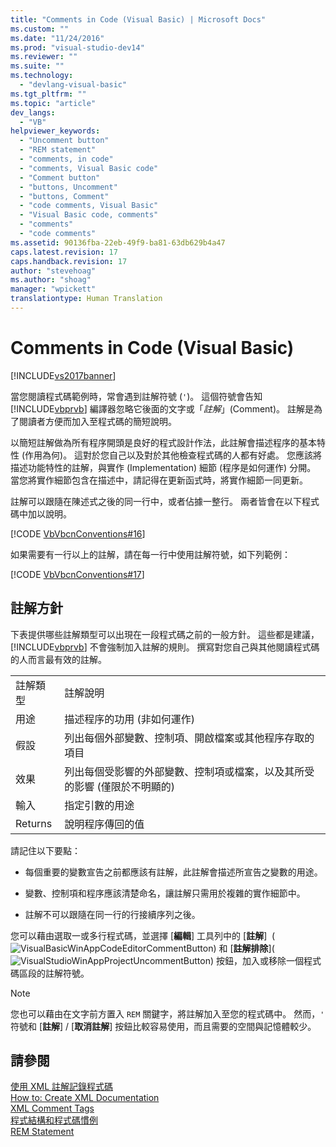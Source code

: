 ```yaml
---
title: "Comments in Code (Visual Basic) | Microsoft Docs"
ms.custom: ""
ms.date: "11/24/2016"
ms.prod: "visual-studio-dev14"
ms.reviewer: ""
ms.suite: ""
ms.technology: 
  - "devlang-visual-basic"
ms.tgt_pltfrm: ""
ms.topic: "article"
dev_langs: 
  - "VB"
helpviewer_keywords: 
  - "Uncomment button"
  - "REM statement"
  - "comments, in code"
  - "comments, Visual Basic code"
  - "Comment button"
  - "buttons, Uncomment"
  - "buttons, Comment"
  - "code comments, Visual Basic"
  - "Visual Basic code, comments"
  - "comments"
  - "code comments"
ms.assetid: 90136fba-22eb-49f9-ba81-63db629b4a47
caps.latest.revision: 17
caps.handback.revision: 17
author: "stevehoag"
ms.author: "shoag"
manager: "wpickett"
translationtype: Human Translation
---
```

# Comments in Code (Visual Basic)
[!INCLUDE[vs2017banner](../../../csharp/includes/vs2017banner.md)]

當您閱讀程式碼範例時，常會遇到註解符號 \(`'`\)。  這個符號會告知 [!INCLUDE[vbprvb](../../../csharp/programming-guide/concepts/linq/includes/vbprvb_md.md)] 編譯器忽略它後面的文字或「*註解*」\(Comment\)。  註解是為了閱讀者方便而加入至程式碼的簡短說明。  
  
 以簡短註解做為所有程序開頭是良好的程式設計作法，此註解會描述程序的基本特性 \(作用為何\)。  這對於您自己以及對於其他檢查程式碼的人都有好處。  您應該將描述功能特性的註解，與實作 \(Implementation\) 細節 \(程序是如何運作\) 分開。  當您將實作細節包含在描述中，請記得在更新函式時，將實作細節一同更新。  
  
 註解可以跟隨在陳述式之後的同一行中，或者佔據一整行。  兩者皆會在以下程式碼中加以說明。  
  
 [!CODE [VbVbcnConventions#16](../CodeSnippet/VS_Snippets_VBCSharp/VbVbcnConventions#16)]  
  
 如果需要有一行以上的註解，請在每一行中使用註解符號，如下列範例：  
  
 [!CODE [VbVbcnConventions#17](../CodeSnippet/VS_Snippets_VBCSharp/VbVbcnConventions#17)]  
  
## 註解方針  
 下表提供哪些註解類型可以出現在一段程式碼之前的一般方針。  這些都是建議，[!INCLUDE[vbprvb](../../../csharp/programming-guide/concepts/linq/includes/vbprvb_md.md)] 不會強制加入註解的規則。  撰寫對您自己與其他閱讀程式碼的人而言最有效的註解。  
  
|||  
|-|-|  
|註解類型|註解說明|  
|用途|描述程序的功用 \(非如何運作\)|  
|假設|列出每個外部變數、控制項、開啟檔案或其他程序存取的項目|  
|效果|列出每個受影響的外部變數、控制項或檔案，以及其所受的影響 \(僅限於不明顯的\)|  
|輸入|指定引數的用途|  
|Returns|說明程序傳回的值|  
  
 請記住以下要點：  
  
-   每個重要的變數宣告之前都應該有註解，此註解會描述所宣告之變數的用途。  
  
-   變數、控制項和程序應該清楚命名，讓註解只需用於複雜的實作細節中。  
  
-   註解不可以跟隨在同一行的行接續序列之後。  
  
 您可以藉由選取一或多行程式碼，並選擇 \[**編輯**\] 工具列中的 \[**註解**\]  \(![VisualBasicWinAppCodeEditorCommentButton](../../../visual-basic/programming-guide/program-structure/media/vacommentbutton.png "vaCommentButton")\) 和 \[**註解排除**\]\(![VisualStudioWinAppProjectUncommentButton](../../../visual-basic/programming-guide/program-structure/media/vauncommentbutton.png "vaUncommentButton")\) 按鈕，加入或移除一個程式碼區段的註解符號。  
  
> [!NOTE]
>  您也可以藉由在文字前方置入 `REM` 關鍵字，將註解加入至您的程式碼中。  然而，`'` 符號和 \[**註解**\] \/ \[**取消註解**\] 按鈕比較容易使用，而且需要的空間與記憶體較少。  
  
## 請參閱  
 [使用 XML 註解記錄程式碼](http://msdn.microsoft.com/magazine/dd722812.aspx)   
 [How to: Create XML Documentation](../../../visual-basic/programming-guide/program-structure/how-to-create-xml-documentation.md)   
 [XML Comment Tags](../../../visual-basic/language-reference/xmldoc/recommended-xml-tags-for-documentation-comments.md)   
 [程式結構和程式碼慣例](../../../visual-basic/programming-guide/program-structure/program-structure-and-code-conventions.md)   
 [REM Statement](../../../visual-basic/language-reference/statements/rem-statement.md)